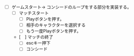 - [ ] ゲームスタート-> コンシードのループをする部分を実装する。
    - [ ] マッチスタート
        - [ ] Playボタンを押す。
        - [ ] 相手のキャラクターを選択する
        - [ ] もう一度Playボタンを押す。
    - [　] マッチの終了
        - [ ] escキー押下
        - [ ] コンシード
